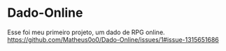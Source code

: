 # Dado-Online
Esse foi meu primeiro projeto, um dado de RPG online. 
https://github.com/Matheus0o0/Dado-Online/issues/1#issue-1315651686
